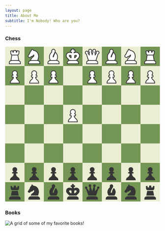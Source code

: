 ```yaml
---
layout: page
title: About Me
subtitle: I'm Nobody! Who are you?
---
```


### Chess

![My Nf6! Chess Game against Stockfish 2300!](/assets/img/Nf6!.gif)

### Books

![A grid of some of my favorite books!](/assets/img/book-grid.png)

